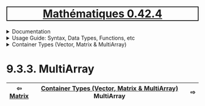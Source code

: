 <h1 style='border: 2px solid; text-align: center'><a href='../../../../../../../../README.md'>Mathématiques 0.42.4</a></h1>

<details>

<summary>Documentation</summary>

# [Documentation](../../../../README.md)<br>
Chapter 1. [License](../../../../license/README.md)<br>
Chapter 2. [About](../../../../about/README.md)<br>
Chapter 3. [Versioning](../../../../versioning/README.md)<br>
Chapter 4. [Status & Release Notes](../../../../status-release/README.md)<br>
Chapter 5. [Upcoming Development](../../../../development-schedule/README.md)<br>
Chapter 6. [Introduction with Examples](../../../../intro/README.md)<br>
Chapter 7. [Installation](../../../../installation/README.md)<br>
Chapter 8. [Your First Mathématiques Project](../../../../first-project/README.md)<br>
Chapter 9. _Usage Guide: Syntax, Data Types, Functions, etc_ <br>
Chapter 10. [Benchmarks](../../../../benchmarks/README.md)<br>
Chapter 11. [Tests](../../../../test/README.md)<br>
Chapter 12. [Developer Guide: Modifying and Extending Mathématiques](../../../../developer-guide/README.md)<br>


</details>



<details>

<summary>Usage Guide: Syntax, Data Types, Functions, etc</summary>

# [9. Usage Guide: Syntax, Data Types, Functions, etc](../../README.md)<br>
9.1. [Usage Guide Notation](../../notation/README.md)<br>
9.2. [Scalar Types (Real, Imaginary, Complex & Quaternion)](../../numbers/README.md)<br>
9.3. _Container Types (Vector, Matrix & MultiArray)_ <br>
9.4. [Operators](../../operators/README.md)<br>
9.5. [Functions](../../functions/README.md)<br>
9.6. [Linear Algebra](../../linear-algebra/README.md)<br>
9.7. [Indexing, Masks, and Sorting](../../indexing-sorting/README.md)<br>
9.8. [Ranges and Grids](../../ranges-grids/README.md)<br>
9.9. [Calculus](../../calculus/README.md)<br>
9.10. [Vector Calculus](../../vector-calculus/README.md)<br>
9.11. [MultiArray Calculus](../../tensor-calculus/README.md)<br>
9.12. [Display of Results](../../display/README.md)<br>
9.13. [FILE I/O](../../file-io/README.md)<br>
9.14. [Debug Modes](../../debug/README.md)<br>


</details>



<details>

<summary>Container Types (Vector, Matrix & MultiArray)</summary>

# [9.3. Container Types (Vector, Matrix & MultiArray)](../README.md)<br>
9.3.1. [Vector](../vector/README.md)<br>
9.3.2. [Matrix](../matrix/README.md)<br>
9.3.3. _MultiArray_ <br>


</details>



# 9.3.3. MultiArray



| ⇦ <br />[Matrix](../matrix/README.md)  | [Container Types (Vector, Matrix & MultiArray)](../README.md)<br />MultiArray<br /><img width=1000/> | ⇨ <br />   |
| ------------ | :-------------------------------: | ------------ |

